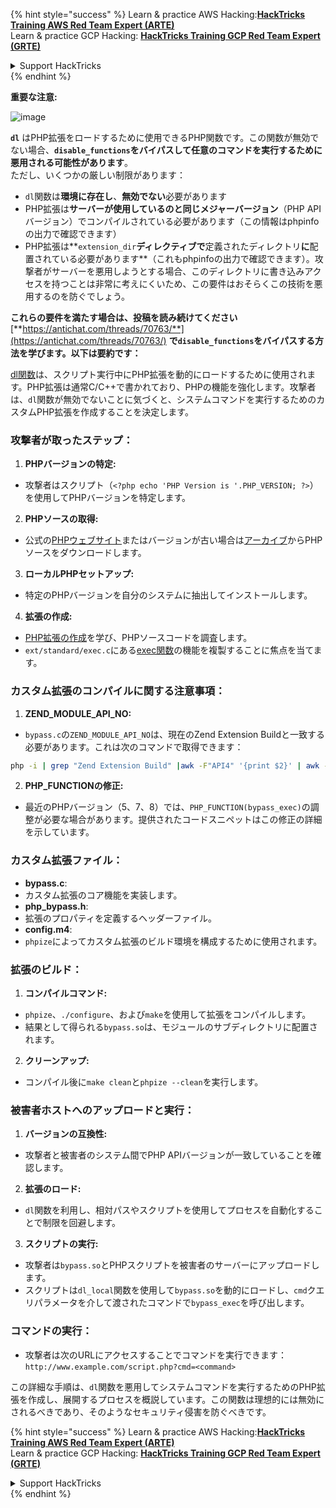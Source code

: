 {% hint style="success" %}
Learn & practice AWS Hacking:<img src="/.gitbook/assets/arte.png" alt="" data-size="line">[**HackTricks Training AWS Red Team Expert (ARTE)**](https://training.hacktricks.xyz/courses/arte)<img src="/.gitbook/assets/arte.png" alt="" data-size="line">\
Learn & practice GCP Hacking: <img src="/.gitbook/assets/grte.png" alt="" data-size="line">[**HackTricks Training GCP Red Team Expert (GRTE)**<img src="/.gitbook/assets/grte.png" alt="" data-size="line">](https://training.hacktricks.xyz/courses/grte)

<details>

<summary>Support HackTricks</summary>

* Check the [**subscription plans**](https://github.com/sponsors/carlospolop)!
* **Join the** 💬 [**Discord group**](https://discord.gg/hRep4RUj7f) or the [**telegram group**](https://t.me/peass) or **follow** us on **Twitter** 🐦 [**@hacktricks\_live**](https://twitter.com/hacktricks\_live)**.**
* **Share hacking tricks by submitting PRs to the** [**HackTricks**](https://github.com/carlospolop/hacktricks) and [**HackTricks Cloud**](https://github.com/carlospolop/hacktricks-cloud) github repos.

</details>
{% endhint %}

**重要な注意:**

![image](https://user-images.githubusercontent.com/84577967/174675487-a4c4ca06-194f-4725-85af-231a2f35d56c.png)

**`dl`** はPHP拡張をロードするために使用できるPHP関数です。この関数が無効でない場合、**`disable_functions`をバイパスして任意のコマンドを実行するために悪用される可能性があります**。\
ただし、いくつかの厳しい制限があります：

* `dl`関数は**環境に存在し**、**無効でない**必要があります
* PHP拡張は**サーバーが使用しているのと同じメジャーバージョン**（PHP APIバージョン）でコンパイルされている必要があります（この情報はphpinfoの出力で確認できます）
* PHP拡張は**`extension_dir`**ディレクティブで**定義されたディレクトリ**に**配置されている必要があります**（これもphpinfoの出力で確認できます）。攻撃者がサーバーを悪用しようとする場合、このディレクトリに書き込みアクセスを持つことは非常に考えにくいため、この要件はおそらくこの技術を悪用するのを防ぐでしょう。

**これらの要件を満たす場合は、投稿を読み続けてください** [**https://antichat.com/threads/70763/**](https://antichat.com/threads/70763/) **で`disable_functions`をバイパスする方法を学びます。以下は要約です：**

[dl関数](http://www.php.net/manual/en/function.dl.php)は、スクリプト実行中にPHP拡張を動的にロードするために使用されます。PHP拡張は通常C/C++で書かれており、PHPの機能を強化します。攻撃者は、`dl`関数が無効でないことに気づくと、システムコマンドを実行するためのカスタムPHP拡張を作成することを決定します。

### 攻撃者が取ったステップ：

1. **PHPバージョンの特定:**
- 攻撃者はスクリプト（`<?php echo 'PHP Version is '.PHP_VERSION; ?>`）を使用してPHPバージョンを特定します。

2. **PHPソースの取得:**
- 公式の[PHPウェブサイト](http://www.php.net/downloads.php)またはバージョンが古い場合は[アーカイブ](http://museum.php.net)からPHPソースをダウンロードします。

3. **ローカルPHPセットアップ:**
- 特定のPHPバージョンを自分のシステムに抽出してインストールします。

4. **拡張の作成:**
- [PHP拡張の作成](http://www.php.net/manual/en/zend.creating.php)を学び、PHPソースコードを調査します。
- `ext/standard/exec.c`にある[exec関数](http://www.php.net/manual/en/function.exec.php)の機能を複製することに焦点を当てます。

### カスタム拡張のコンパイルに関する注意事項：

1. **ZEND_MODULE_API_NO:**
- `bypass.c`の`ZEND_MODULE_API_NO`は、現在のZend Extension Buildと一致する必要があります。これは次のコマンドで取得できます：
```bash
php -i | grep "Zend Extension Build" |awk -F"API4" '{print $2}' | awk -F"," '{print $1}'
```

2. **PHP_FUNCTIONの修正:**
- 最近のPHPバージョン（5、7、8）では、`PHP_FUNCTION(bypass_exec)`の調整が必要な場合があります。提供されたコードスニペットはこの修正の詳細を示しています。

### カスタム拡張ファイル：

- **bypass.c**:
- カスタム拡張のコア機能を実装します。
- **php_bypass.h**:
- 拡張のプロパティを定義するヘッダーファイル。
- **config.m4**:
- `phpize`によってカスタム拡張のビルド環境を構成するために使用されます。

### 拡張のビルド：

1. **コンパイルコマンド:**
- `phpize`、`./configure`、および`make`を使用して拡張をコンパイルします。
- 結果として得られる`bypass.so`は、モジュールのサブディレクトリに配置されます。

2. **クリーンアップ:**
- コンパイル後に`make clean`と`phpize --clean`を実行します。

### 被害者ホストへのアップロードと実行：

1. **バージョンの互換性:**
- 攻撃者と被害者のシステム間でPHP APIバージョンが一致していることを確認します。

2. **拡張のロード:**
- `dl`関数を利用し、相対パスやスクリプトを使用してプロセスを自動化することで制限を回避します。

3. **スクリプトの実行:**
- 攻撃者は`bypass.so`とPHPスクリプトを被害者のサーバーにアップロードします。
- スクリプトは`dl_local`関数を使用して`bypass.so`を動的にロードし、`cmd`クエリパラメータを介して渡されたコマンドで`bypass_exec`を呼び出します。

### コマンドの実行：

- 攻撃者は次のURLにアクセスすることでコマンドを実行できます：`http://www.example.com/script.php?cmd=<command>`


この詳細な手順は、`dl`関数を悪用してシステムコマンドを実行するためのPHP拡張を作成し、展開するプロセスを概説しています。この関数は理想的には無効にされるべきであり、そのようなセキュリティ侵害を防ぐべきです。


{% hint style="success" %}
Learn & practice AWS Hacking:<img src="/.gitbook/assets/arte.png" alt="" data-size="line">[**HackTricks Training AWS Red Team Expert (ARTE)**](https://training.hacktricks.xyz/courses/arte)<img src="/.gitbook/assets/arte.png" alt="" data-size="line">\
Learn & practice GCP Hacking: <img src="/.gitbook/assets/grte.png" alt="" data-size="line">[**HackTricks Training GCP Red Team Expert (GRTE)**<img src="/.gitbook/assets/grte.png" alt="" data-size="line">](https://training.hacktricks.xyz/courses/grte)

<details>

<summary>Support HackTricks</summary>

* Check the [**subscription plans**](https://github.com/sponsors/carlospolop)!
* **Join the** 💬 [**Discord group**](https://discord.gg/hRep4RUj7f) or the [**telegram group**](https://t.me/peass) or **follow** us on **Twitter** 🐦 [**@hacktricks\_live**](https://twitter.com/hacktricks\_live)**.**
* **Share hacking tricks by submitting PRs to the** [**HackTricks**](https://github.com/carlospolop/hacktricks) and [**HackTricks Cloud**](https://github.com/carlospolop/hacktricks-cloud) github repos.

</details>
{% endhint %}

